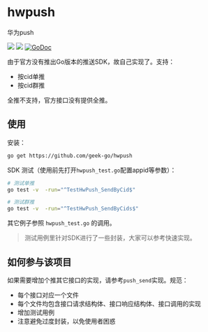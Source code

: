 # hwpush
华为push

![](https://img.shields.io/badge/build-passing-brightgreen.svg?maxAge=2592000)
![](https://img.shields.io/badge/license-MIT-brightgreen.svg) 
[![GoDoc](https://godoc.org/github.com/geek-go/hwpush?status.svg)](https://godoc.org/github.com/geek-go/hwpush)

由于官方没有推出Go版本的推送SDK，故自己实现了。支持：

- 按cid单推
- 按cid群推

全推不支持，官方接口没有提供全推。  


## 使用

安装：
``` bash
go get https://github.com/geek-go/hwpush
```

SDK 测试（使用前先打开`hwpush_test.go`配置appid等参数）：
``` bash
# 测试单推
go test -v  -run="^TestHwPush_SendByCid$" 

# 测试群推
go test -v  -run="^TestHwPush_SendByCids$" 
```

其它例子参照 `hwpush_test.go` 的调用。

> 测试用例里针对SDK进行了一些封装，大家可以参考快速实现。

## 如何参与该项目

如果需要增加个推其它接口的实现，请参考`push_send`实现。规范：

- 每个接口对应一个文件
- 每个文件均包含接口请求结构体、接口响应结构体、接口调用的实现
- 增加测试用例
- 注意避免过度封装，以免使用者困惑
